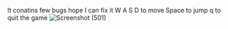 It conatins few bugs hope I can fix it 
W A S D to move 
Space to jump 
q to quit the game 
![Screenshot (501)](https://user-images.githubusercontent.com/66876387/151227197-159ece87-34bf-4b94-b21f-2a0c446df8e6.png)


